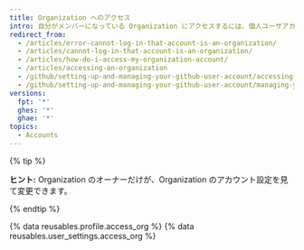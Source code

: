 ```yaml
---
title: Organization へのアクセス
intro: 自分がメンバーになっている Organization にアクセスするには、個人ユーザアカウントにサインインしなければなりません。
redirect_from:
  - /articles/error-cannot-log-in-that-account-is-an-organization/
  - /articles/cannot-log-in-that-account-is-an-organization/
  - /articles/how-do-i-access-my-organization-account/
  - /articles/accessing-an-organization
  - /github/setting-up-and-managing-your-github-user-account/accessing-an-organization
  - /github/setting-up-and-managing-your-github-user-account/managing-your-membership-in-organizations/accessing-an-organization
versions:
  fpt: '*'
  ghes: '*'
  ghae: '*'
topics:
  - Accounts
---
```


{% tip %}

**ヒント:** Organization のオーナーだけが、Organization のアカウント設定を見て変更できます。

{% endtip %}

{% data reusables.profile.access_org %}
{% data reusables.user_settings.access_org %}
